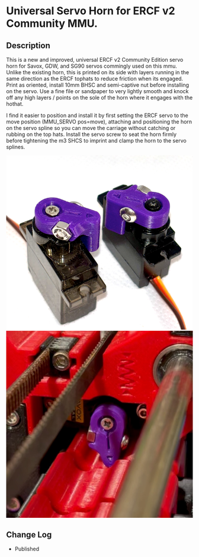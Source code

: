 # Universal Servo Horn for ERCF v2 Community MMU.

## Description

This is a new and improved, universal ERCF v2 Community Edition servo horn for Savox, GDW, and SG90 servos commingly used on this mmu.
Unlike the existing horn, this is printed on its side with layers running in the same direction as the ERCF tophats to reduce friction when its engaged.
Print as oriented, install 10mm BHSC and semi-captive nut before installing on the servo. Use a fine file or sandpaper to very lightly smooth and knock off any high layers / points on the sole of the horn where it engages with the hothat.

I find it easier to position and install it by first setting the ERCF servo to the move position (MMU_SERVO pos=move), attaching and positioning the horn on the servo spline so you can move the carriage without catching or rubbing on the top hats.
Install the servo screw to seat the horn firmly before tightening the m3 SHCS to imprint and clamp the horn to the servo splines. 

![Universal Servo Horn.png](images/Servo_Horn_1.png)
![Universal Servo Horn.png](images/Servo_Horn_2.jpeg)

## Change Log


* Published
